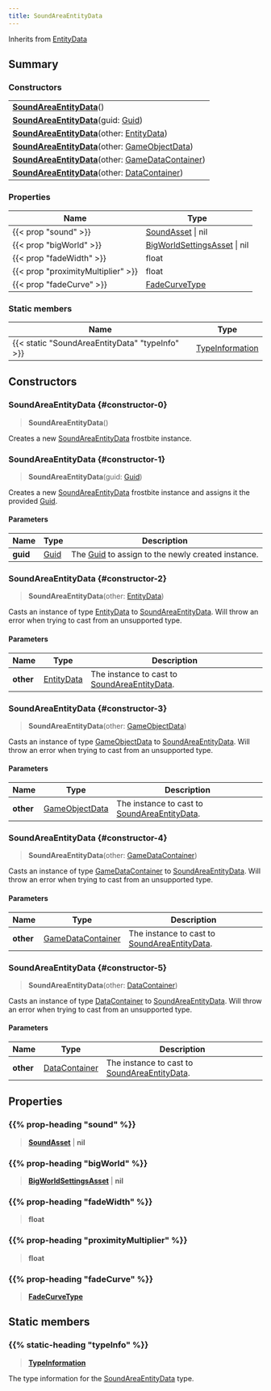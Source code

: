 ```yaml
---
title: SoundAreaEntityData
---
```


Inherits from [EntityData](/vext/ref/fb/entitydata)

## Summary

### Constructors

|  |
| --- |
| **[SoundAreaEntityData](#constructor-0)**() |
| **[SoundAreaEntityData](#constructor-1)**(guid: [Guid](/vext/ref/shared/type/guid)) |
| **[SoundAreaEntityData](#constructor-2)**(other: [EntityData](/vext/ref/fb/entitydata)) |
| **[SoundAreaEntityData](#constructor-3)**(other: [GameObjectData](/vext/ref/fb/gameobjectdata)) |
| **[SoundAreaEntityData](#constructor-4)**(other: [GameDataContainer](/vext/ref/fb/gamedatacontainer)) |
| **[SoundAreaEntityData](#constructor-5)**(other: [DataContainer](/vext/ref/shared/type/datacontainer)) |

### Properties

| Name | Type |
| ---- | ---- |
| {{< prop "sound" >}} | [SoundAsset](/vext/ref/fb/soundasset) \| nil |
| {{< prop "bigWorld" >}} | [BigWorldSettingsAsset](/vext/ref/fb/bigworldsettingsasset) \| nil |
| {{< prop "fadeWidth" >}} | float |
| {{< prop "proximityMultiplier" >}} | float |
| {{< prop "fadeCurve" >}} | [FadeCurveType](/vext/ref/fb/fadecurvetype) |

### Static members

| Name | Type |
| ---- | ---- |
| {{< static "SoundAreaEntityData" "typeInfo" >}} | [TypeInformation](/vext/ref/shared/type/typeinformation) |

## Constructors

### SoundAreaEntityData {#constructor-0}

> **SoundAreaEntityData**()

Creates a new [SoundAreaEntityData](/vext/ref/fb/soundareaentitydata) frostbite instance.

### SoundAreaEntityData {#constructor-1}

> **SoundAreaEntityData**(guid: [Guid](/vext/ref/shared/type/guid))

Creates a new [SoundAreaEntityData](/vext/ref/fb/soundareaentitydata) frostbite instance and assigns it the provided [Guid](/vext/ref/shared/type/guid).

#### Parameters

| Name | Type | Description |
| ---- | ---- | ----------- |
| **guid** | [Guid](/vext/ref/shared/type/guid) | The [Guid](/vext/ref/shared/type/guid) to assign to the newly created instance. |

### SoundAreaEntityData {#constructor-2}

> **SoundAreaEntityData**(other: [EntityData](/vext/ref/fb/entitydata))

Casts an instance of type [EntityData](/vext/ref/fb/entitydata) to [SoundAreaEntityData](/vext/ref/fb/soundareaentitydata). Will throw an error when trying to cast from an unsupported type.

#### Parameters

| Name | Type | Description |
| ---- | ---- | ----------- |
| **other** | [EntityData](/vext/ref/fb/entitydata) | The instance to cast to [SoundAreaEntityData](/vext/ref/fb/soundareaentitydata). |

### SoundAreaEntityData {#constructor-3}

> **SoundAreaEntityData**(other: [GameObjectData](/vext/ref/fb/gameobjectdata))

Casts an instance of type [GameObjectData](/vext/ref/fb/gameobjectdata) to [SoundAreaEntityData](/vext/ref/fb/soundareaentitydata). Will throw an error when trying to cast from an unsupported type.

#### Parameters

| Name | Type | Description |
| ---- | ---- | ----------- |
| **other** | [GameObjectData](/vext/ref/fb/gameobjectdata) | The instance to cast to [SoundAreaEntityData](/vext/ref/fb/soundareaentitydata). |

### SoundAreaEntityData {#constructor-4}

> **SoundAreaEntityData**(other: [GameDataContainer](/vext/ref/fb/gamedatacontainer))

Casts an instance of type [GameDataContainer](/vext/ref/fb/gamedatacontainer) to [SoundAreaEntityData](/vext/ref/fb/soundareaentitydata). Will throw an error when trying to cast from an unsupported type.

#### Parameters

| Name | Type | Description |
| ---- | ---- | ----------- |
| **other** | [GameDataContainer](/vext/ref/fb/gamedatacontainer) | The instance to cast to [SoundAreaEntityData](/vext/ref/fb/soundareaentitydata). |

### SoundAreaEntityData {#constructor-5}

> **SoundAreaEntityData**(other: [DataContainer](/vext/ref/shared/type/datacontainer))

Casts an instance of type [DataContainer](/vext/ref/shared/type/datacontainer) to [SoundAreaEntityData](/vext/ref/fb/soundareaentitydata). Will throw an error when trying to cast from an unsupported type.

#### Parameters

| Name | Type | Description |
| ---- | ---- | ----------- |
| **other** | [DataContainer](/vext/ref/shared/type/datacontainer) | The instance to cast to [SoundAreaEntityData](/vext/ref/fb/soundareaentitydata). |

## Properties

### {{% prop-heading "sound" %}}

> **[SoundAsset](/vext/ref/fb/soundasset)** \| **nil**

### {{% prop-heading "bigWorld" %}}

> **[BigWorldSettingsAsset](/vext/ref/fb/bigworldsettingsasset)** \| **nil**

### {{% prop-heading "fadeWidth" %}}

> **float**

### {{% prop-heading "proximityMultiplier" %}}

> **float**

### {{% prop-heading "fadeCurve" %}}

> **[FadeCurveType](/vext/ref/fb/fadecurvetype)**

## Static members

### {{% static-heading "typeInfo" %}}

> **[TypeInformation](/vext/ref/shared/type/typeinformation)**

The type information for the [SoundAreaEntityData](/vext/ref/fb/soundareaentitydata) type.


